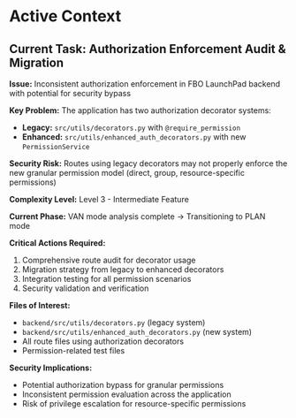 # Active Context

## Current Task: Authorization Enforcement Audit & Migration

**Issue:** Inconsistent authorization enforcement in FBO LaunchPad backend with potential for security bypass

**Key Problem:** The application has two authorization decorator systems:
- **Legacy:** `src/utils/decorators.py` with `@require_permission`  
- **Enhanced:** `src/utils/enhanced_auth_decorators.py` with new `PermissionService`

**Security Risk:** Routes using legacy decorators may not properly enforce the new granular permission model (direct, group, resource-specific permissions)

**Complexity Level:** Level 3 - Intermediate Feature

**Current Phase:** VAN mode analysis complete → Transitioning to PLAN mode

**Critical Actions Required:**
1. Comprehensive route audit for decorator usage
2. Migration strategy from legacy to enhanced decorators
3. Integration testing for all permission scenarios
4. Security validation and verification

**Files of Interest:**
- `backend/src/utils/decorators.py` (legacy system)
- `backend/src/utils/enhanced_auth_decorators.py` (new system)
- All route files using authorization decorators
- Permission-related test files

**Security Implications:**
- Potential authorization bypass for granular permissions
- Inconsistent permission evaluation across the application
- Risk of privilege escalation for resource-specific permissions

